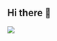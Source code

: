 ## Hi there 👋

<!--
**tayle-phuong/tayle-phuong** is a ✨ _special_ ✨ repository because its `README.md` (this file) appears on your GitHub profile.

Here are some ideas to get you started:

- 🔭 I’m currently working on ...
- 🌱 I’m currently learning ...
- 👯 I’m looking to collaborate on ...
- 🤔 I’m looking for help with ...
- 💬 Ask me about ...
- 📫 How to reach me: ...
- 😄 Pronouns: ...
- ⚡ Fun fact: ...
-->

<img  src="https://github-readme-stats.anuraghazra1.vercel.app/api/top-langs/?username=tayle-phuong&layout=compact&theme=dark&hide_border=false&no-bg=true&no-frame=true&langs_count=8" />
